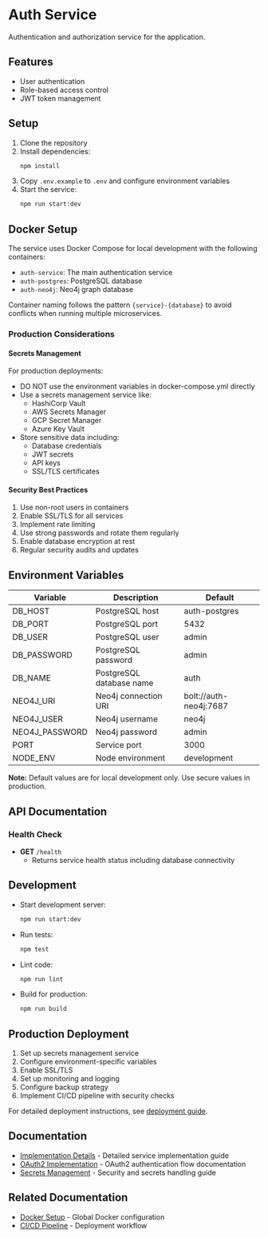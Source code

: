 # Auth Service

Authentication and authorization service for the application.

## Features
- User authentication
- Role-based access control
- JWT token management

## Setup

1. Clone the repository
2. Install dependencies:
   ```bash
   npm install
   ```
3. Copy `.env.example` to `.env` and configure environment variables
4. Start the service:
   ```bash
   npm run start:dev
   ```

## Docker Setup

The service uses Docker Compose for local development with the following containers:
- `auth-service`: The main authentication service
- `auth-postgres`: PostgreSQL database
- `auth-neo4j`: Neo4j graph database

Container naming follows the pattern `{service}-{database}` to avoid conflicts when running multiple microservices.

### Production Considerations

#### Secrets Management
For production deployments:
- DO NOT use the environment variables in docker-compose.yml directly
- Use a secrets management service like:
  - HashiCorp Vault
  - AWS Secrets Manager
  - GCP Secret Manager
  - Azure Key Vault
- Store sensitive data including:
  - Database credentials
  - JWT secrets
  - API keys
  - SSL/TLS certificates

#### Security Best Practices
1. Use non-root users in containers
2. Enable SSL/TLS for all services
3. Implement rate limiting
4. Use strong passwords and rotate them regularly
5. Enable database encryption at rest
6. Regular security audits and updates

## Environment Variables

| Variable         | Description                     | Default           |
|------------------|---------------------------------|-------------------|
| DB_HOST          | PostgreSQL host                 | auth-postgres     |
| DB_PORT          | PostgreSQL port                 | 5432              |
| DB_USER          | PostgreSQL user                 | admin             |
| DB_PASSWORD      | PostgreSQL password             | admin             |
| DB_NAME          | PostgreSQL database name        | auth              |
| NEO4J_URI        | Neo4j connection URI            | bolt://auth-neo4j:7687 |
| NEO4J_USER       | Neo4j username                  | neo4j             |
| NEO4J_PASSWORD   | Neo4j password                  | admin             |
| PORT             | Service port                    | 3000              |
| NODE_ENV         | Node environment                | development       |

**Note:** Default values are for local development only. Use secure values in production.

## API Documentation

### Health Check
- **GET** `/health`
  - Returns service health status including database connectivity

## Development

- Start development server:
  ```bash
  npm run start:dev
  ```

- Run tests:
  ```bash
  npm test
  ```

- Lint code:
  ```bash
  npm run lint
  ```

- Build for production:
  ```bash
  npm run build
  ```

## Production Deployment

1. Set up secrets management service
2. Configure environment-specific variables
3. Enable SSL/TLS
4. Set up monitoring and logging
5. Configure backup strategy
6. Implement CI/CD pipeline with security checks

For detailed deployment instructions, see [deployment guide](docs/deployment.md).

## Documentation

- [Implementation Details](docs/implementation.md) - Detailed service implementation guide
- [OAuth2 Implementation](docs/oauth2-implementation.md) - OAuth2 authentication flow documentation
- [Secrets Management](docs/secrets-management.md) - Security and secrets handling guide

## Related Documentation

- [Docker Setup](../tools/docker.md) - Global Docker configuration
- [CI/CD Pipeline](../workflows/cicd.md) - Deployment workflow